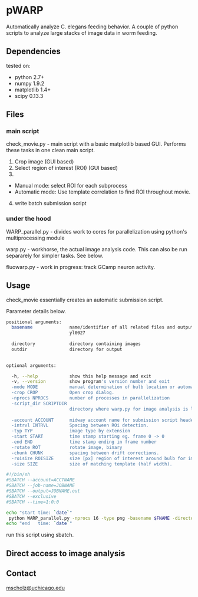 # pWARP
Automatically analyze C. elegans feeding behavior. 
A couple of python scripts to analyze large stacks of image data in worm feeding. 

## Dependencies
tested on:

* python 2.7+
* numpy 1.9.2
* matplotlib 1.4+
* scipy 0.13.3

## Files
### main script
check_movie.py - main script with a basic matplotlib based GUI. Performs these tasks in one clean main script.

1. Crop image (GUI based)
2. Select region of interest (ROI)  (GUI based)
3. 
  * Manual mode: select ROI for each subprocess
  * Automatic mode: Use template correlation to find ROI throughout movie.
4. write batch submission script

### under the hood
WARP_parallel.py - divides work to cores for parallelization using python's multiprocessing module

warp.py - workhorse, the actual image analysis code. This can also be run separarely for simpler tasks. See below.

fluowarp.py - work in progress: track GCamp neuron activity.

## Usage

check_movie essentially creates an automatic submission script.

Parameter details below.

```bash
positional arguments:
  basename              name/identifier of all related files and output eg.
                        yl0027
                        
  directory             directory containing images
  outdir                directory for output
  

optional arguments:

  -h, --help            show this help message and exit
  -v, --version         show program's version number and exit
  -mode MODE            manual determination of bulb location or automatic.
  -crop CROP            Open crop dialog.
  -nprocs NPROCS        number of processes in parallelization
  -script_dir SCRIPTDIR
                        directory where warp.py for image analysis is located
  
  -account ACCOUNT      midway account name for submission script header
  -intrvl INTRVL        Spacing between ROi detection.
  -typ TYP              image type by extension
  -start START          time stamp starting eg. frame 0 -> 0
  -end END              time stamp ending in frame number
  -rotate ROT           rotate image, binary
  -chunk CHUNK          spacing between drift corrections.
  -roisize ROISIZE      size [px] region of interest around bulb for image analysis
  -size SIZE            size of matching template (half width).
```


```bash
#!/bin/sh 
#SBATCH --account=ACCTNAME
#SBATCH --job-name=JOBNAME
#SBATCH --output=JOBNAME.out
#SBATCH --exclusive
#SBATCH --time=1:0:0

echo "start time: `date`"
 python WARP_parallel.py -nprocs 16 -type png -basename $FNAME -directory "../images/$FNAME/" -roi_file "../results/roi_$FNAME" -outdir "../results/" -cropx 0 -1 -rotate False 
echo "end   time: `date`" 
```

run this script using sbatch.

## Direct access to image analysis



## Contact
mscholz@uchicago.edu
